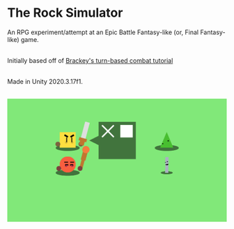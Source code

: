 # The Rock Simulator
 An RPG experiment/attempt at an Epic Battle Fantasy-like (or, Final Fantasy-like) game.

\
Initially based off of
[Brackey's turn-based combat tutorial][brackeys-link]

\
Made in Unity 2020.3.17f1.

\
![SCREENSHOOOOT][gif]

[brackeys-link]: https://www.youtube.com/watch?v=_1pz_ohupPs
[screenshot]: Rock%20Simulator%20Screenshot.png
[gif]: Rock%20Simulator%20Demo.gif

